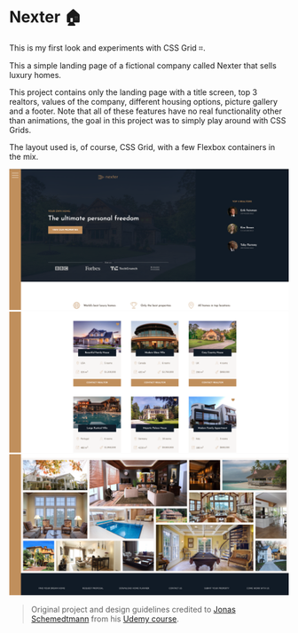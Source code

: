 # Nexter 🏠

This is my first look and experiments with CSS Grid ⌗.

This a simple landing page of a fictional company called Nexter that sells luxury homes. 

This project contains only the landing page with a title screen, top 3 realtors, values of the company, different housing options, picture gallery and a footer. Note that all of these features have no real functionality other than animations, the goal in this project was to simply play around with CSS Grids. 

The layout used is, of course, CSS Grid, with a few Flexbox containers in the mix.

![Header](readme-imgs/header.png)
![Housing](readme-imgs/housing.png)
![Image Gallery](readme-imgs/image-gallery.png)

> Original project and design guidelines credited to [Jonas Schemedtmann](jonas.io) from his [Udemy course](https://www.udemy.com/course/advanced-css-and-sass/).
